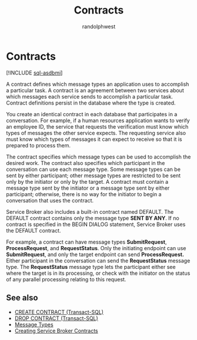 ﻿---
title: Contracts
description: "A contract defines which message types an application uses to accomplish a particular task."
ms.prod: sql
ms.technology: configuration
ms.topic: conceptual
author: randolphwest
ms.author: rwestMSFT
ms.reviewer: mikeray, maghan
ms.date: "03/30/2022"
---

# Contracts

[!INCLUDE [sql-asdbmi](../../includes/applies-to-version/sql-asdbmi.md)]

A contract defines which message types an application uses to accomplish a particular task. A contract is an agreement between two services about which messages each service sends to accomplish a particular task. Contract definitions persist in the database where the type is created.

You create an identical contract in each database that participates in a conversation. For example, if a human resources application wants to verify an employee ID, the service that requests the verification must know which types of messages the other service expects. The requesting service also must know which types of messages it can expect to receive so that it is prepared to process them.

The contract specifies which message types can be used to accomplish the desired work. The contract also specifies which participant in the conversation can use each message type. Some message types can be sent by either participant; other message types are restricted to be sent only by the initiator or only by the target. A contract must contain a message type sent by the initiator or a message type sent by either participant; otherwise, there is no way for the initiator to begin a conversation that uses the contract.

Service Broker also includes a built-in contract named DEFAULT. The DEFAULT contract contains only the message type **SENT BY ANY**. If no contract is specified in the BEGIN DIALOG statement, Service Broker uses the DEFAULT contract.

For example, a contract can have message types **SubmitRequest**, **ProcessRequest**, and **RequestStatus**. Only the initiating endpoint can use **SubmitRequest**, and only the target endpoint can send **ProcessRequest.** Either participant in the conversation can send the **RequestStatus** message type. The **RequestStatus** message type lets the participant either see where the target is in its processing, or check with the initiator on the status of any parallel processing relating to this request.

## See also

- [CREATE CONTRACT (Transact-SQL)](../../t-sql/statements/create-contract-transact-sql.md)
- [DROP CONTRACT (Transact-SQL)](../../t-sql/statements/drop-contract-transact-sql.md)
- [Message Types](message-types.md)
- [Creating Service Broker Contracts](creating-service-broker-contracts.md)